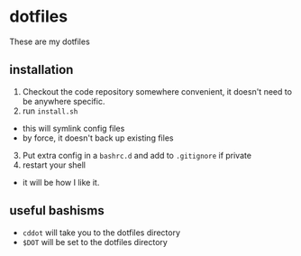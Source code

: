 # dotfiles

These are my dotfiles

## installation

1. Checkout the code repository somewhere convenient, it doesn't need to be anywhere specific.
2. run `install.sh`
  * this will symlink config files
  * by force, it doesn't back up existing files
3. Put extra config in a `bashrc.d` and add to `.gitignore` if private
4. restart your shell
  * it will be how I like it.

## useful bashisms

* `cddot` will take you to the dotfiles directory
* `$DOT` will be set to the dotfiles directory

